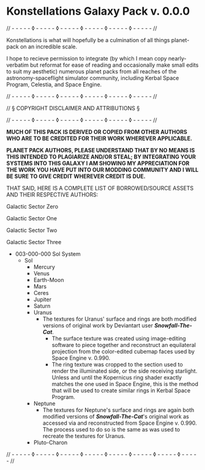 # Konstellations Galaxy Pack v. 0.0.0

// - - - - - ◊ - - - - - ◊ - - - - - ◊ - - - - - ◊ - - - - - ◊ - - - - - //

Konstellations is what will hopefully be a culmination of all things planet-pack on an incredible scale.



I hope to recieve permission to integrate (by which I mean copy nearly-verbatim but reformat for ease of reading and occasionally make small edits to suit my aesthetic) numerous planet packs from all reaches of the astronomy-spaceflight simulator community, including Kerbal Space Program, Celestia, and Space Engine.

// - - - - - ◊ - - - - - ◊ - - - - - ◊ - - - - - ◊ - - - - - ◊ - - - - - //

// § COPYRIGHT DISCLAIMER AND ATTRIBUTIONS §

// - - - - - ◊ - - - - - ◊ - - - - - ◊ - - - - - ◊ - - - - - ◊ - - - - - //

**MUCH OF THIS PACK IS DERIVED OR COPIED FROM OTHER AUTHORS WHO ARE TO BE CREDITED FOR THEIR WORK WHEREVER APPLICABLE.**

**PLANET PACK AUTHORS, PLEASE UNDERSTAND THAT BY NO MEANS IS THIS INTENDED TO PLAGIARIZE AND/OR STEAL;
BY INTEGRATING YOUR SYSTEMS INTO THIS GALAXY I AM SHOWING MY APPRECIATION FOR THE WORK YOU HAVE PUT 
INTO OUR MODDING COMMUNITY AND I WILL BE SURE TO GIVE CREDIT WHEREVER CREDIT IS DUE.**



THAT SAID, HERE IS A COMPLETE LIST OF BORROWED/SOURCE ASSETS AND THEIR RESPECTIVE AUTHORS:



Galactic Sector Zero

Galactic Sector One

Galactic Sector Two

Galactic Sector Three
- 003-000-000 Sol System
  - Sol
    - Mercury
    - Venus
    - Earth-Moon
    - Mars
    - Ceres
    - Jupiter
    - Saturn
    - Uranus
      - The textures for Uranus' surface and rings are both modified versions of original work by Deviantart user ***Snowfall-The-Cat***.
        - The surface texture was created using image-editing software to piece together and reconstruct an equilateral projection from the color-edited cubemap faces used by Space Engine v. 0.990.
        - The ring texture was cropped to the section used to render the illuminated side, or the side receiving starlight. Unless and until the Kopernicus ring shader exactly matches the one used in Space Engine, this is the method that will be used to create similar rings in Kerbal Space Program. 
    - Neptune
      - The textures for Neptune's surface and rings are again both modified versions of ***Snowfall-The-Cat***'s original work as accessed via and reconstructed from Space Engine v. 0.990. The process used to do so is the same as was used to recreate the textures for Uranus.
    - Pluto-Charon

// - - - - - ◊ - - - - - ◊ - - - - - ◊ - - - - - ◊ - - - - - ◊ - - - - - ◊ - - - - - ◊ - - - - - //

